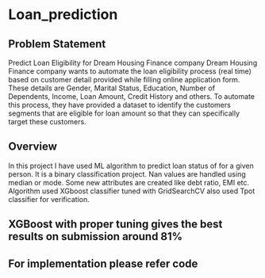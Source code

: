 # Loan_prediction

## Problem Statement

Predict Loan Eligibility for Dream Housing Finance company
Dream Housing Finance company wants to automate the loan eligibility process (real time) based on customer detail provided while filling online application form. These details are Gender, Marital Status, Education, Number of Dependents, Income, Loan Amount, Credit History and others. To automate this process, they have provided a dataset to identify the customers segments that are eligible for loan amount so that they can specifically target these customers. 



## Overview

In this project I have used ML algorithm to predict loan status of for a given person.
It is a binary classification project.
Nan values are handled using median or mode.
Some new attributes are created like debt ratio, EMI etc.
Algorithm used XGboost classifier tuned with GridSearchCV
also used Tpot classifier for verification.

## XGBoost with proper tuning gives the best results on submission around 81%



## For implementation please refer code
